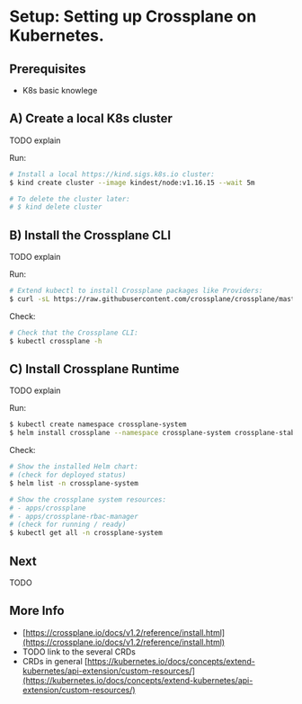# Setup: Setting up Crossplane on Kubernetes.

## Prerequisites
* K8s basic knowlege

## A) Create a local K8s cluster 

TODO explain

Run:
```bash
# Install a local https://kind.sigs.k8s.io cluster:
$ kind create cluster --image kindest/node:v1.16.15 --wait 5m

# To delete the cluster later:
# $ kind delete cluster
```

## B) Install the Crossplane CLI

TODO explain

Run:
```bash
# Extend kubectl to install Crossplane packages like Providers:
$ curl -sL https://raw.githubusercontent.com/crossplane/crossplane/master/install.sh | sh
```

Check:
```bash
# Check that the Crossplane CLI:
$ kubectl crossplane -h
```

## C) Install Crossplane Runtime

TODO explain

Run:
```bash
$ kubectl create namespace crossplane-system
$ helm install crossplane --namespace crossplane-system crossplane-stable/crossplane --version 1.2.1
```

Check:
```bash
# Show the installed Helm chart:
# (check for deployed status)
$ helm list -n crossplane-system

# Show the crossplane system resources:
# - apps/crossplane
# - apps/crossplane-rbac-manager 
# (check for running / ready)
$ kubectl get all -n crossplane-system
```

## Next

TODO

## More Info

- [https://crossplane.io/docs/v1.2/reference/install.html](https://crossplane.io/docs/v1.2/reference/install.html)
- TODO link to the several CRDs
- CRDs in general [https://kubernetes.io/docs/concepts/extend-kubernetes/api-extension/custom-resources/](https://kubernetes.io/docs/concepts/extend-kubernetes/api-extension/custom-resources/)